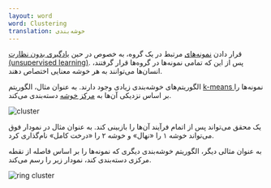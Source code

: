 ```yaml
---
layout: word
word: Clustering
translation: خوشه‌بندی
---
```


قرار دادن [نمونه‌های](/E/example) مرتبط در یک گروه، به خصوص در حین [یادگیری بدون نظارت (unsupervised learning)](/U/unsupervised_machine_learning). پس از این که تمامی نمونه‌ها در گروه‌ها قرار گرفتند، انسان‌ها می‌توانند به هر خوشه معنایی اختصاص دهند.

الگوریتم‌های خوشه‌بندی زیادی وجود دارند. به عنوان مثال، الگوریتم ‌‌[k-means ](/K/k-means)نمونه‌ها را بر اساس نزدیکی‌ آن‌ها به [مرکز خوشه](/C/centroid) دسته‌بندی می‌کند.

![cluster](/assets/img/1.svg 'cluster')

یک محقق می‌تواند پس از اتمام فرآیند آن‌ها را بازبینی کند. به عنوان مثال در نمودار فوق می‌تواند خوشه ۱ را «نهال» و خوشه ۲ را «درخت کامل» نام‌گذاری کرد.

به عنوان مثالی دیگر، الگوریتم خوشه‌بندی دیگری که نمونه‌ها را بر اساس فاصله از نقطه مرکزی دسته‌بندی کند، نمودار زیر را رسم می‌کند.

![ring cluster](/assets/img/2.svg 'ring cluster')
